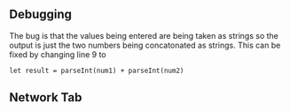 ## Debugging
The bug is that the values being entered are being taken as strings so the output is just the two numbers being concatonated as strings.
This can be fixed by changing line 9 to 

`let result = parseInt(num1) + parseInt(num2)`

## Network Tab
